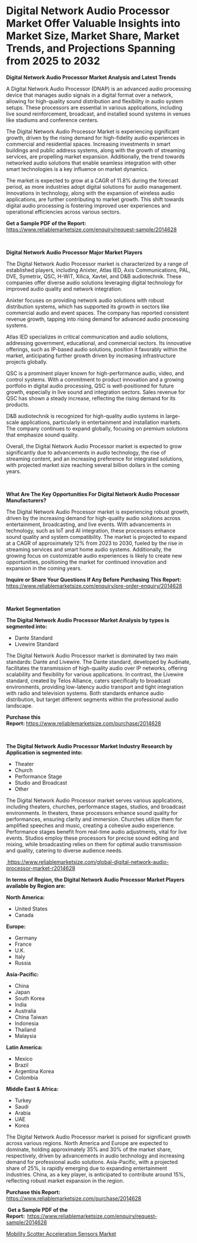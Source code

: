 <p><h1>Digital Network Audio Processor Market Offer Valuable Insights into Market Size, Market Share, Market Trends, and Projections Spanning from 2025 to 2032</h1></p><p><strong>Digital Network Audio Processor Market Analysis and Latest Trends</strong></p>
<p><p>A Digital Network Audio Processor (DNAP) is an advanced audio processing device that manages audio signals in a digital format over a network, allowing for high-quality sound distribution and flexibility in audio system setups. These processors are essential in various applications, including live sound reinforcement, broadcast, and installed sound systems in venues like stadiums and conference centers. </p><p>The Digital Network Audio Processor Market is experiencing significant growth, driven by the rising demand for high-fidelity audio experiences in commercial and residential spaces. Increasing investments in smart buildings and public address systems, along with the growth of streaming services, are propelling market expansion. Additionally, the trend towards networked audio solutions that enable seamless integration with other smart technologies is a key influence on market dynamics.</p><p>The market is expected to grow at a CAGR of 11.8% during the forecast period, as more industries adopt digital solutions for audio management. Innovations in technology, along with the expansion of wireless audio applications, are further contributing to market growth. This shift towards digital audio processing is fostering improved user experiences and operational efficiencies across various sectors.</p></p>
<p><strong>Get a Sample PDF of the Report:&nbsp;</strong> <a href="https://www.reliablemarketsize.com/enquiry/request-sample/2014628?utm_campaign=1991&utm_medium=2&utm_source=Github&utm_content=ia&utm_term=17012025&utm_id=digital-network-audio-processor">https://www.reliablemarketsize.com/enquiry/request-sample/2014628</a></p>
<p>&nbsp;</p>
<p><strong>Digital Network Audio Processor Major Market Players</strong></p>
<p><p>The Digital Network Audio Processor market is characterized by a range of established players, including Anixter, Atlas IED, Axis Communications, PAL, DVE, Symetrix, QSC, H-WiT, Xilica, Xavtel, and D&B audiotechnik. These companies offer diverse audio solutions leveraging digital technology for improved audio quality and network integration.</p><p>Anixter focuses on providing network audio solutions with robust distribution systems, which has supported its growth in sectors like commercial audio and event spaces. The company has reported consistent revenue growth, tapping into rising demand for advanced audio processing systems.</p><p>Atlas IED specializes in critical communication and audio solutions, addressing government, educational, and commercial sectors. Its innovative offerings, such as IP-based audio solutions, position it favorably within the market, anticipating further growth driven by increasing infrastructure projects globally.</p><p>QSC is a prominent player known for high-performance audio, video, and control systems. With a commitment to product innovation and a growing portfolio in digital audio processing, QSC is well-positioned for future growth, especially in live sound and integration sectors. Sales revenue for QSC has shown a steady increase, reflecting the rising demand for its products.</p><p>D&B audiotechnik is recognized for high-quality audio systems in large-scale applications, particularly in entertainment and installation markets. The company continues to expand globally, focusing on premium solutions that emphasize sound quality. </p><p>Overall, the Digital Network Audio Processor market is expected to grow significantly due to advancements in audio technology, the rise of streaming content, and an increasing preference for integrated solutions, with projected market size reaching several billion dollars in the coming years.</p></p>
<p>&nbsp;</p>
<p><strong>What Are The Key Opportunities For Digital Network Audio Processor Manufacturers?</strong></p>
<p><p>The Digital Network Audio Processor market is experiencing robust growth, driven by the increasing demand for high-quality audio solutions across entertainment, broadcasting, and live events. With advancements in technology, such as IoT and AI integration, these processors enhance sound quality and system compatibility. The market is projected to expand at a CAGR of approximately 12% from 2023 to 2030, fueled by the rise in streaming services and smart home audio systems. Additionally, the growing focus on customizable audio experiences is likely to create new opportunities, positioning the market for continued innovation and expansion in the coming years.</p></p>
<p><strong>Inquire or Share Your Questions If Any Before Purchasing This Report:</strong> <a href="https://www.reliablemarketsize.com/enquiry/pre-order-enquiry/2014628?utm_campaign=1991&utm_medium=2&utm_source=Github&utm_content=ia&utm_term=17012025&utm_id=digital-network-audio-processor">https://www.reliablemarketsize.com/enquiry/pre-order-enquiry/2014628</a></p>
<p>&nbsp;</p>
<p><strong>Market Segmentation</strong></p>
<p><strong>The Digital Network Audio Processor Market Analysis by types is segmented into:</strong></p>
<p><ul><li>Dante Standard</li><li>Livewire Standard</li></ul></p>
<p><p>The Digital Network Audio Processor market is dominated by two main standards: Dante and Livewire. The Dante standard, developed by Audinate, facilitates the transmission of high-quality audio over IP networks, offering scalability and flexibility for various applications. In contrast, the Livewire standard, created by Telos Alliance, caters specifically to broadcast environments, providing low-latency audio transport and tight integration with radio and television systems. Both standards enhance audio distribution, but target different segments within the professional audio landscape.</p></p>
<p><strong>Purchase this Report:&nbsp;</strong><a href="https://www.reliablemarketsize.com/purchase/2014628?utm_campaign=1991&utm_medium=2&utm_source=Github&utm_content=ia&utm_term=17012025&utm_id=digital-network-audio-processor">https://www.reliablemarketsize.com/purchase/2014628</a></p>
<p>&nbsp;</p>
<p><strong>The Digital Network Audio Processor Market Industry Research by Application is segmented into:</strong></p>
<p><ul><li>Theater</li><li>Church</li><li>Performance Stage</li><li>Studio and Broadcast</li><li>Other</li></ul></p>
<p><p>The Digital Network Audio Processor market serves various applications, including theaters, churches, performance stages, studios, and broadcast environments. In theaters, these processors enhance sound quality for performances, ensuring clarity and immersion. Churches utilize them for amplified speeches and music, creating a cohesive audio experience. Performance stages benefit from real-time audio adjustments, vital for live events. Studios employ these processors for precise sound editing and mixing, while broadcasting relies on them for optimal audio transmission and quality, catering to diverse audience needs.</p></p>
<p><a href="https://www.reliablemarketsize.com/global-digital-network-audio-processor-market-r2014628?utm_campaign=1991&utm_medium=2&utm_source=Github&utm_content=ia&utm_term=17012025&utm_id=digital-network-audio-processor">&nbsp;https://www.reliablemarketsize.com/global-digital-network-audio-processor-market-r2014628</a></p>
<p><strong>In terms of Region, the Digital Network Audio Processor Market Players available by Region are:</strong></p>
<p>
    <p> <strong> North America: </strong>
        <ul>
            <li>United States</li>
            <li>Canada</li>
        </ul>
        </p> 
    <p> <strong> Europe: </strong>
        <ul>
            <li>Germany</li>
            <li>France</li>
            <li>U.K.</li>
            <li>Italy</li>
            <li>Russia</li>
        </ul>
        </p> 
    <p> <strong> Asia-Pacific: </strong>
        <ul>
            <li>China</li>
            <li>Japan</li>
            <li>South Korea</li>
            <li>India</li>
            <li>Australia</li>
            <li>China Taiwan</li>
            <li>Indonesia</li>
            <li>Thailand</li>
            <li>Malaysia</li>
        </ul>
        </p> 
    <p> <strong> Latin America: </strong>
        <ul>
            <li>Mexico</li>
            <li>Brazil</li>
            <li>Argentina Korea</li>
            <li>Colombia</li>
        </ul>
        </p> 
    <p> <strong> Middle East & Africa: </strong>
        <ul>
            <li>Turkey</li>
            <li>Saudi</li>
            <li>Arabia</li>
            <li>UAE</li>
            <li>Korea</li>
        </ul>
    </p>
    </p>
<p><p>The Digital Network Audio Processor market is poised for significant growth across various regions. North America and Europe are expected to dominate, holding approximately 35% and 30% of the market share, respectively, driven by advancements in audio technology and increasing demand for professional audio solutions. Asia-Pacific, with a projected share of 25%, is rapidly emerging due to expanding entertainment industries. China, as a key player, is anticipated to contribute around 15%, reflecting robust market expansion in the region.</p></p>
<p><strong>Purchase this Report: </strong><a href="https://www.reliablemarketsize.com/purchase/2014628?utm_campaign=1991&utm_medium=2&utm_source=Github&utm_content=ia&utm_term=17012025&utm_id=digital-network-audio-processor">https://www.reliablemarketsize.com/purchase/2014628</a></p>
<p>&nbsp;<strong>Get a Sample PDF of the Report:&nbsp;&nbsp;</strong><a href="https://www.reliablemarketsize.com/enquiry/request-sample/2014628?utm_campaign=1991&utm_medium=2&utm_source=Github&utm_content=ia&utm_term=17012025&utm_id=digital-network-audio-processor">https://www.reliablemarketsize.com/enquiry/request-sample/2014628</a></p>
<p><strong></strong></p>
<p><p><a href="https://github.com/YashRP12/Market-Research-Report-List-7/blob/main/mobility-scotter-acceleration-sensors-market.md?utm_campaign=1991&utm_medium=2&utm_source=Github&utm_content=ia&utm_term=17012025&utm_id=digital-network-audio-processor">Mobility Scotter Acceleration Sensors Market</a></p></p>